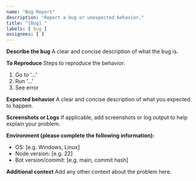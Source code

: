 ```yaml
---
name: "Bug Report"
description: "Report a bug or unexpected behavior."
title: "[Bug] "
labels: [ bug ]
assignees: [ ]
---
```


**Describe the bug**
A clear and concise description of what the bug is.

**To Reproduce**
Steps to reproduce the behavior:

1. Go to '...'
2. Run '...'
3. See error

**Expected behavior**
A clear and concise description of what you expected to happen.

**Screenshots or Logs**
If applicable, add screenshots or log output to help explain your problem.

**Environment (please complete the following information):**

- OS: [e.g. Windows, Linux]
- Node version: [e.g. 22]
- Bot version/commit: [e.g. main, commit hash]

**Additional context**
Add any other context about the problem here.

